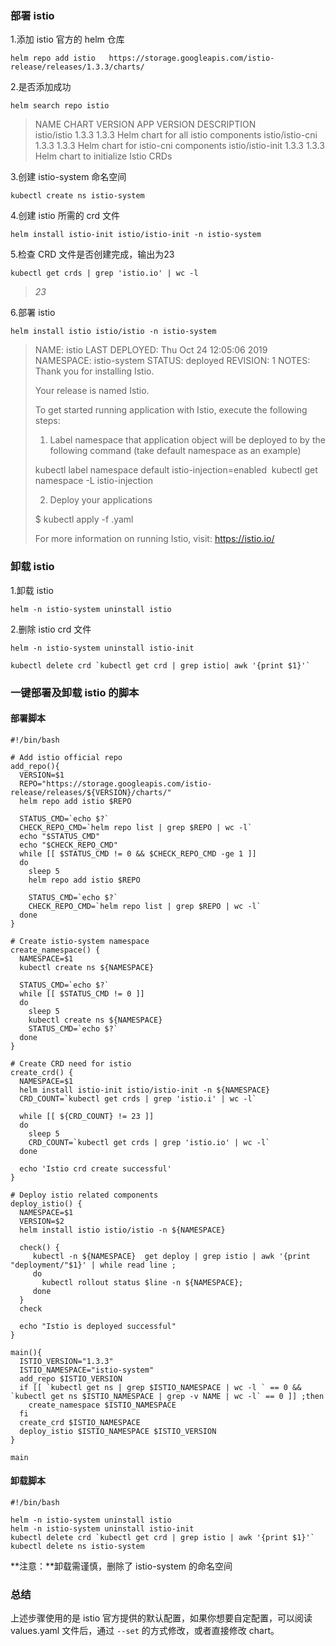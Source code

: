### 部署 istio 

1.添加 istio 官方的 helm 仓库

```shell
helm repo add istio   https://storage.googleapis.com/istio-release/releases/1.3.3/charts/
```

2.是否添加成功

```shell
helm search repo istio
```

> NAME                    CHART VERSION   APP VERSION     DESCRIPTION                        
> istio/istio             1.3.3           1.3.3           Helm chart for all istio components
> istio/istio-cni         1.3.3           1.3.3           Helm chart for istio-cni components
> istio/istio-init        1.3.3           1.3.3           Helm chart to initialize Istio CRDs

3.创建 istio-system 命名空间

```shell
kubectl create ns istio-system
```

4.创建 istio 所需的 crd 文件

```shell
helm install istio-init istio/istio-init -n istio-system
```

5.检查 CRD 文件是否创建完成，输出为23

```shell
kubectl get crds | grep 'istio.io' | wc -l
```

> *23*

6.部署 istio

```shell
helm install istio istio/istio -n istio-system
```

> NAME: istio
> LAST DEPLOYED: Thu Oct 24 12:05:06 2019
> NAMESPACE: istio-system
> STATUS: deployed
> REVISION: 1
> NOTES:
> Thank you for installing Istio.
>
> Your release is named Istio.
>
> To get started running application with Istio, execute the following steps:
>
> 1. Label namespace that application object will be deployed to by the following command (take default namespace as an example)
>
> kubectl label namespace default istio-injection=enabled
> ​ kubectl get namespace -L istio-injection
>
> 2. Deploy your applications
>
> $ kubectl apply -f <your-application>.yaml
>
> For more information on running Istio, visit:
> https://istio.io/

### 卸载 istio

1.卸载 istio 

```shell
helm -n istio-system uninstall istio
```

2.删除 istio crd 文件

```shell
helm -n istio-system uninstall istio-init

kubectl delete crd `kubectl get crd | grep istio| awk '{print $1}'`
```

### 一键部署及卸载 istio 的脚本

#### 部署脚本

```shell
#!/bin/bash

# Add istio official repo
add_repo(){
  VERSION=$1
  REPO="https://storage.googleapis.com/istio-release/releases/${VERSION}/charts/"
  helm repo add istio $REPO

  STATUS_CMD=`echo $?`
  CHECK_REPO_CMD=`helm repo list | grep $REPO | wc -l`
  echo "$STATUS_CMD"
  echo "$CHECK_REPO_CMD"
  while [[ $STATUS_CMD != 0 && $CHECK_REPO_CMD -ge 1 ]]
  do
    sleep 5
    helm repo add istio $REPO

    STATUS_CMD=`echo $?`
    CHECK_REPO_CMD=`helm repo list | grep $REPO | wc -l`
  done
}

# Create istio-system namespace
create_namespace() {
  NAMESPACE=$1
  kubectl create ns ${NAMESPACE}

  STATUS_CMD=`echo $?`
  while [[ $STATUS_CMD != 0 ]]
  do
    sleep 5
    kubectl create ns ${NAMESPACE}
    STATUS_CMD=`echo $?`
  done
}

# Create CRD need for istio
create_crd() {
  NAMESPACE=$1
  helm install istio-init istio/istio-init -n ${NAMESPACE}
  CRD_COUNT=`kubectl get crds | grep 'istio.i' | wc -l`

  while [[ ${CRD_COUNT} != 23 ]]
  do
    sleep 5
    CRD_COUNT=`kubectl get crds | grep 'istio.io' | wc -l`
  done

  echo 'Istio crd create successful'
}

# Deploy istio related components
deploy_istio() {
  NAMESPACE=$1
  VERSION=$2
  helm install istio istio/istio -n ${NAMESPACE}

  check() {
     kubectl -n ${NAMESPACE}  get deploy | grep istio | awk '{print "deployment/"$1}' | while read line ;
     do
       kubectl rollout status $line -n ${NAMESPACE};
     done
  }
  check

  echo "Istio is deployed successful"
}

main(){
  ISTIO_VERSION="1.3.3"
  ISTIO_NAMESPACE="istio-system"
  add_repo $ISTIO_VERSION
  if [[ `kubectl get ns | grep $ISTIO_NAMESPACE | wc -l ` == 0 && `kubectl get ns $ISTIO_NAMESPACE | grep -v NAME | wc -l` == 0 ]] ;then
    create_namespace $ISTIO_NAMESPACE
  fi
  create_crd $ISTIO_NAMESPACE
  deploy_istio $ISTIO_NAMESPACE $ISTIO_VERSION
}

main
```

#### 卸载脚本

```shell
#!/bin/bash

helm -n istio-system uninstall istio 
helm -n istio-system uninstall istio-init
kubectl delete crd `kubectl get crd | grep istio | awk '{print $1}'` 
kubectl delete ns istio-system
```

**注意：**卸载需谨慎，删除了 istio-system 的命名空间

### 总结

上述步骤使用的是 istio 官方提供的默认配置，如果你想要自定配置，可以阅读 values.yaml 文件后，通过 `--set` 的方式修改，或者直接修改 chart。